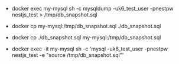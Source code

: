 - docker exec my-mysql sh -c mysqldump -uk6_test_user -pnestpw nestjs_test > /tmp/db_snapshot.sql
- docker cp my-mysql:/tmp/db_snapshot.sql ./db_snapshot.sql

- docker cp ./db_snapshot.sql my-mysql:/tmp/db_snapshot.sql
- docker exec -it my-mysql sh -c 'mysql -uk6_test_user -pnestpw nestjs_test -e "source /tmp/db_snapshot.sql"'
